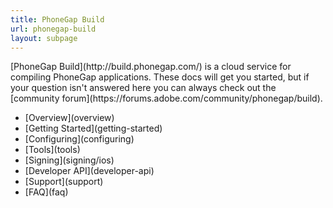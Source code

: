 ```yaml
---
title: PhoneGap Build
url: phonegap-build
layout: subpage
---
```


<p class="sub-paragraph">[PhoneGap Build](http://build.phonegap.com/) is a cloud service for compiling PhoneGap applications. These docs will get you started, but if your question isn't answered here you can always check out the [community forum](https://forums.adobe.com/community/phonegap/build).</p>

<ul class="landing-submenu">
  <li>[Overview](overview)</li>
  <li>[Getting Started](getting-started)</li>
  <li>[Configuring](configuring)</li>
  <li>[Tools](tools)</li>
  <li>[Signing](signing/ios)</li>
  <li>[Developer API](developer-api)</li>
  <li>[Support](support)</li>
  <li>[FAQ](faq)</li>
</ul>

## _&nbsp;_
